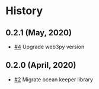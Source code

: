 History
=======

0.2.1 (May, 2020)
-------------------------
* [#4](https://github.com/keyko-io/contracts-lib-py/issues/4) Upgrade web3py version


0.2.0 (April, 2020)
-------------------------

* [#2](https://github.com/keyko-io/contracts-lib-py/issues/2) Migrate ocean keeper library
